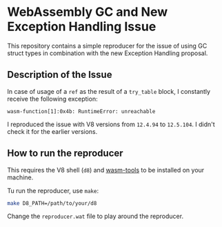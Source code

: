 # WebAssembly GC and New Exception Handling Issue

This repository contains a simple reproducer for the issue of using GC struct types in combination with the new Exception Handling proposal.

## Description of the Issue

In case of usage of a `ref` as the result of a `try_table` block, I constantly receive the following exception:
```
wasm-function[1]:0x4b: RuntimeError: unreachable
```

I reproduced the issue with V8 versions from `12.4.94` to `12.5.104`.
I didn't check it for the earlier versions.

## How to run the reproducer

This requires the V8 shell (`d8`) and [wasm-tools](https://github.com/bytecodealliance/wasm-tools) to be installed on your machine.

Tu run the reproducer, use `make`:

```bash
make D8_PATH=/path/to/your/d8
```

Change the `reproducer.wat` file to play around the reproducer.
